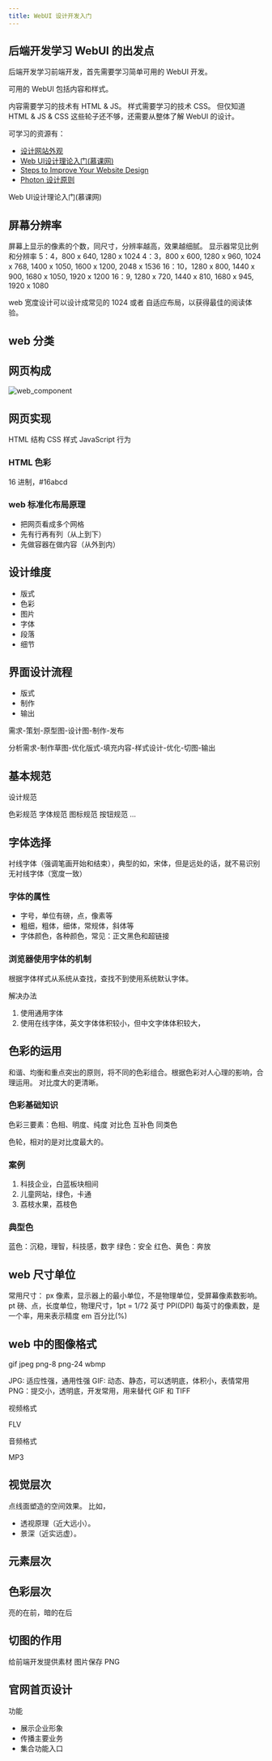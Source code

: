 ```yaml
---
title: WebUI 设计开发入门
---
```


## 后端开发学习 WebUI 的出发点

后端开发学习前端开发，首先需要学习简单可用的 WebUI 开发。

可用的 WebUI 包括内容和样式。

内容需要学习的技术有 HTML & JS。
样式需要学习的技术 CSS。
但仅知道 HTML & JS & CSS 这些轮子还不够，还需要从整体了解 WebUI 的设计。

可学习的资源有：

- [设计网站外观](https://developer.mozilla.org/zh-CN/docs/Learn/Getting_started_with_the_web/What_will_your_website_look_like)
- [Web UI设计理论入门(慕课网)](https://www.imooc.com/learn/794)
- [Steps to Improve Your Website Design](https://www.taniarascia.com/design-for-developers/)
- [Photon 设计原则](https://design.firefox.com/photon/introduction/principles.html)

Web UI设计理论入门(慕课网)

## 屏幕分辨率

屏幕上显示的像素的个数，同尺寸，分辨率越高，效果越细腻。
显示器常见比例和分辨率
5：4，800 x 640, 1280 x 1024
4：3，800 x 600, 1280 x 960, 1024 x 768, 1400 x 1050, 1600 x 1200, 2048 x 1536
16：10，1280 x 800, 1440 x 900, 1680 x 1050, 1920 x 1200
16：9, 1280 x 720, 1440 x 810, 1680 x 945, 1920 x 1080

web 宽度设计可以设计成常见的 1024 或者 自适应布局，以获得最佳的阅读体验。

## web 分类

## 网页构成

![web_component](/img/Xnip2021-03-10_19-24-24.png)

## 网页实现

HTML 结构
CSS 样式
JavaScript 行为

### HTML 色彩

16 进制，#16abcd

### web 标准化布局原理

- 把网页看成多个网格
- 先有行再有列（从上到下）
- 先做容器在做内容（从外到内）

## 设计维度

- 版式
- 色彩
- 图片
- 字体
- 段落
- 细节

## 界面设计流程

- 版式
- 制作
- 输出

需求-策划-原型图-设计图-制作-发布

分析需求-制作草图-优化版式-填充内容-样式设计-优化-切图-输出

## 基本规范

设计规范

色彩规范
字体规范
图标规范
按钮规范
...

## 字体选择

衬线字体（强调笔画开始和结束），典型的如，宋体，但是远处的话，就不易识别
无衬线字体（宽度一致）

### 字体的属性

- 字号，单位有磅，点，像素等
- 粗细，粗体，细体，常规体，斜体等
- 字体颜色，各种颜色，常见：正文黑色和超链接

### 浏览器使用字体的机制

根据字体样式从系统从查找，查找不到使用系统默认字体。

解决办法

1. 使用通用字体
2. 使用在线字体，英文字体体积较小，但中文字体体积较大，

## 色彩的运用

和谐、均衡和重点突出的原则，将不同的色彩组合。根据色彩对人心理的影响，合理运用。
对比度大的更清晰。

### 色彩基础知识

色彩三要素：色相、明度、纯度
对比色
互补色
同类色

色轮，相对的是对比度最大的。

### 案例

1. 科技企业，白蓝板块相间
2. 儿童网站，绿色，卡通
3. 荔枝水果，荔枝色

### 典型色

蓝色：沉稳，理智，科技感，数字
绿色：安全
红色、黄色：奔放

## web 尺寸单位

常用尺寸：
px 像素，显示器上的最小单位，不是物理单位，受屏幕像素数影响。
pt 磅、点，长度单位，物理尺寸，1pt = 1/72 英寸
PPI(DPI) 每英寸的像素数，是一个率，用来表示精度
em 百分比(%)

## web 中的图像格式

gif
jpeg
png-8
png-24
wbmp

JPG: 适应性强，通用性强
GIF: 动态、静态，可以透明底，体积小，表情常用
PNG：提交小，透明底，开发常用，用来替代 GIF 和 TIFF

视频格式

FLV

音频格式

MP3

## 视觉层次

点线面塑造的空间效果。
比如，
- 透视原理（近大远小）。
- 景深（近实远虚）。

## 元素层次

## 色彩层次

亮的在前，暗的在后

## 切图的作用

给前端开发提供素材
图片保存 PNG

## 官网首页设计

功能

- 展示企业形象
- 传播主要业务
- 集合功能入口

